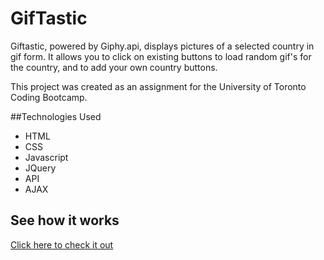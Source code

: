 # GifTastic


Giftastic, powered by Giphy.api, displays pictures of a selected country in gif form. It allows you to click on existing buttons to load  random gif's for the country, and to add your own country buttons.

This project was created as an assignment for the University of Toronto Coding Bootcamp.


##Technologies Used
* HTML
* CSS
* Javascript
* JQuery
* API
* AJAX

## See how it works

[Click here to check it out](https://pmutunga.github.io/GifTastic/)